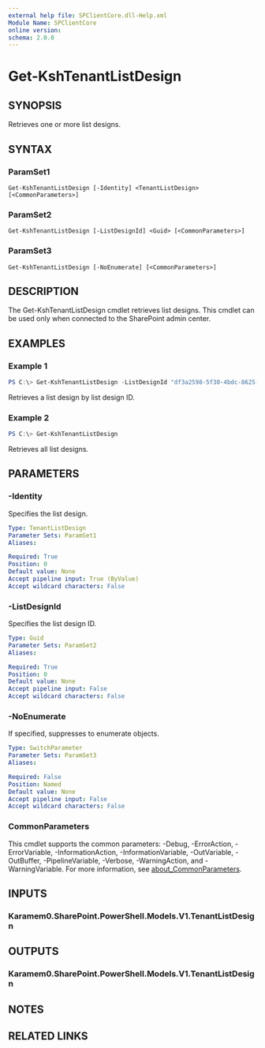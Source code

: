 ```yaml
---
external help file: SPClientCore.dll-Help.xml
Module Name: SPClientCore
online version:
schema: 2.0.0
---
```


# Get-KshTenantListDesign

## SYNOPSIS
Retrieves one or more list designs.

## SYNTAX

### ParamSet1
```
Get-KshTenantListDesign [-Identity] <TenantListDesign> [<CommonParameters>]
```

### ParamSet2
```
Get-KshTenantListDesign [-ListDesignId] <Guid> [<CommonParameters>]
```

### ParamSet3
```
Get-KshTenantListDesign [-NoEnumerate] [<CommonParameters>]
```

## DESCRIPTION
The Get-KshTenantListDesign cmdlet retrieves list designs. This cmdlet can be used only when connected to the SharePoint admin center.

## EXAMPLES

### Example 1
```powershell
PS C:\> Get-KshTenantListDesign -ListDesignId "df3a2598-5f30-4bdc-8625-cf6d7c5db6b9"
```

Retrieves a list design by list design ID.

### Example 2
```powershell
PS C:\> Get-KshTenantListDesign
```

Retrieves all list designs.

## PARAMETERS

### -Identity
Specifies the list design.

```yaml
Type: TenantListDesign
Parameter Sets: ParamSet1
Aliases:

Required: True
Position: 0
Default value: None
Accept pipeline input: True (ByValue)
Accept wildcard characters: False
```

### -ListDesignId
Specifies the list design ID.

```yaml
Type: Guid
Parameter Sets: ParamSet2
Aliases:

Required: True
Position: 0
Default value: None
Accept pipeline input: False
Accept wildcard characters: False
```

### -NoEnumerate
If specified, suppresses to enumerate objects.

```yaml
Type: SwitchParameter
Parameter Sets: ParamSet3
Aliases:

Required: False
Position: Named
Default value: None
Accept pipeline input: False
Accept wildcard characters: False
```

### CommonParameters
This cmdlet supports the common parameters: -Debug, -ErrorAction, -ErrorVariable, -InformationAction, -InformationVariable, -OutVariable, -OutBuffer, -PipelineVariable, -Verbose, -WarningAction, and -WarningVariable. For more information, see [about_CommonParameters](http://go.microsoft.com/fwlink/?LinkID=113216).

## INPUTS

### Karamem0.SharePoint.PowerShell.Models.V1.TenantListDesign
## OUTPUTS

### Karamem0.SharePoint.PowerShell.Models.V1.TenantListDesign
## NOTES

## RELATED LINKS
